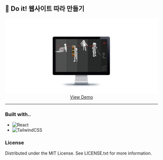 ## 📓 Do it! 웹사이트 따라 만들기

<p align="center">
    <img src="imgs/monitor.png">
    <a href="https://ameliacode.github.io/doit_web_publish">View Demo</a>
</p>

---

### Built with..
* ![React](https://img.shields.io/badge/react-%2320232a.svg?style=for-the-badge&logo=react&logoColor=%2361DAFB)
* ![TailwindCSS](https://img.shields.io/badge/tailwindcss-%2338B2AC.svg?style=for-the-badge&logo=tailwind-css&logoColor=white)

### License

Distributed under the MIT License. See LICENSE.txt for more information.

